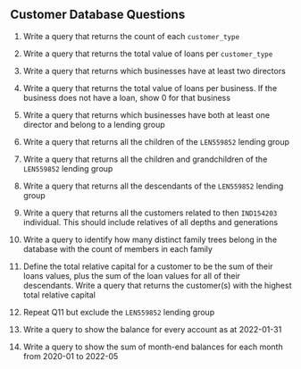 Customer Database Questions
---

1. Write a query that returns the count of each `customer_type`

2. Write a query that returns the total value of loans per `customer_type`

3. Write a query that returns which businesses have at least two directors

4. Write a query that returns the total value of loans per business. If the business does not have a loan, show 0 for that business

5. Write a query that returns which businesses have both at least one director and belong to a lending group

6. Write a query that returns all the children of the `LEN559852` lending group

7. Write a query that returns all the children and grandchildren of the `LEN559852` lending group

8. Write a query that returns all the descendants of the `LEN559852` lending group

9. Write a query that returns all the customers related to then `IND154203` individual. This should include relatives of all depths and generations

10. Write a query to identify how many distinct family trees belong in the database with the count of members in each family

11. Define the total relative capital for a customer to be the sum of their loans values, plus the sum of the loan values for all of their descendants. Write a query that returns the customer(s) with the highest total relative capital

12. Repeat Q11 but exclude the `LEN559852` lending group

13. Write a query to show the balance for every account as at 2022-01-31

14. Write a query to show the sum of month-end balances for each month from 2020-01 to 2022-05
